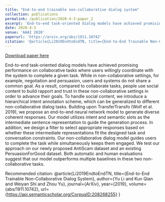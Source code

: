 ```yaml
---
title: "End-to-end trainable non-collaborative dialog system"
collection: publications
permalink: /publication/2020-4-3-paper_2
excerpt: 'End-to-end task-oriented dialog models have achieved promising performance on collaborative tasks where users willingly coordinate with the system to complete a given task. While in non-collaborative settings, for example, negotiation and persuasion, users and systems do not share a common goal. As a result, compared to collaborate tasks, people use social content to build rapport and trust in these non-collaborative settings in order to advance their goals. To handle social content, we introduce a hierarchical intent annotation scheme, which can be generalized to different non-collaborative dialog tasks. Building upon TransferTransfo (Wolf et al. 2019), we propose an end-to-end neural network model to generate diverse coherent responses. Our model utilizes intent and semantic slots as the intermediate sentence representation to guide the generation process. In addition, we design a filter to select appropriate responses based on whether these intermediate representations fit the designed task and conversation constraints. Our non-collaborative dialog model guides users to complete the task while simultaneously keeps them engaged. We test our approach on our newly proposed AntiScam dataset and an existing PersuasionForGood dataset. Both automatic and human evaluations suggest that our model outperforms multiple baselines in these two non-collaborative tasks.'
date: 2020-4-3
venue: 'AAAI 2020'
paperurl: 'https://arxiv.org/abs/1911.10742'
citation: '@article{Li2019EndtoEndTN, title={End-to-End Trainable Non-Collaborative Dialog System}, author={Yu Li and Kun Qian and Weiyan Shi and Zhou Yu}, journal={ArXiv}, year={2019}, volume={abs/1911.10742}, url={https://api.semanticscholar.org/CorpusID:208268255} }'
---
```


<a href='https://arxiv.org/abs/1911.10742'>Download paper here</a>

End-to-end task-oriented dialog models have achieved promising performance on collaborative tasks where users willingly coordinate with the system to complete a given task. While in non-collaborative settings, for example, negotiation and persuasion, users and systems do not share a common goal. As a result, compared to collaborate tasks, people use social content to build rapport and trust in these non-collaborative settings in order to advance their goals. To handle social content, we introduce a hierarchical intent annotation scheme, which can be generalized to different non-collaborative dialog tasks. Building upon TransferTransfo (Wolf et al. 2019), we propose an end-to-end neural network model to generate diverse coherent responses. Our model utilizes intent and semantic slots as the intermediate sentence representation to guide the generation process. In addition, we design a filter to select appropriate responses based on whether these intermediate representations fit the designed task and conversation constraints. Our non-collaborative dialog model guides users to complete the task while simultaneously keeps them engaged. We test our approach on our newly proposed AntiScam dataset and an existing PersuasionForGood dataset. Both automatic and human evaluations suggest that our model outperforms multiple baselines in these two non-collaborative tasks.

Recommended citation: @article{Li2019EndtoEndTN, title={End-to-End Trainable Non-Collaborative Dialog System}, author={Yu Li and Kun Qian and Weiyan Shi and Zhou Yu}, journal={ArXiv}, year={2019}, volume={abs/1911.10742}, url={https://api.semanticscholar.org/CorpusID:208268255} }